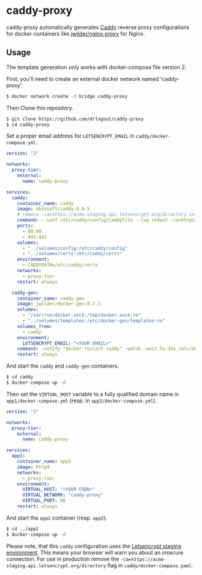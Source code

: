 # caddy-proxy

caddy-proxy automatically generates [Caddy](https://caddyserver.com/) reverse proxy configurations for docker containers like [jwilder/nginx-proxy](https://github.com/jwilder/nginx-proxy) for Nginx.

## Usage

The template generation only works with docker-compose file version 2.

First, you'll need to create an external docker network named 'caddy-proxy'.

```bash
$ docker network create -d bridge caddy-proxy
```

Then Clone this repository.

```bash
$ git clone https://github.com/drlogout/caddy-proxy
$ cd caddy-proxy
```

Set a proper email address for `LETSENCRYPT_EMAIL` in `caddy/docker-compose.yml`.

```yaml
version: "2"

networks:
  proxy-tier:
    external:
      name: caddy-proxy

services:
  caddy:
    container_name: caddy
    image: abiosoft/caddy:0.9.5
    # remove -ca=https://acme-staging.api.letsencrypt.org/directory in production
    command: --conf /etc/caddy/config/Caddyfile --log stdout -ca=https://acme-staging.api.letsencrypt.org/directory
    ports:
      - 80:80
      - 443:443
    volumes:
      - "../volumes/config:/etc/caddy/config"
      - "../volumes/certs:/etc/caddy/certs"
    environment:
      - CADDYPATH=/etc/caddy/certs
    networks:
      - proxy-tier
    restart: always

  caddy-gen:
    container_name: caddy-gen
    image: jwilder/docker-gen:0.7.3
    volumes:
      - "/var/run/docker.sock:/tmp/docker.sock:ro"
      - "../volumes/templates:/etc/docker-gen/templates:ro"
    volumes_from:
      - caddy
    environment:
      LETSENCRYPT_EMAIL: "<YOUR EMAIL>"
    command: -notify "docker restart caddy" -watch -wait 5s:30s /etc/docker-gen/templates/caddy.tmpl /etc/caddy/config/Caddyfile
    restart: always

```

And start the `caddy` and `caddy-gen` containers.

```bash
$ cd caddy
$ docker-compose up -d
```

Then set the `VIRTUAL_HOST` variable to a fully qualified domain name in `app1/docker-compose.yml` (resp. in `app2/docker-compose.yml`).

```yaml
version: "2"

networks:
  proxy-tier:
    external:
      name: caddy-proxy

services:
  app1:
    container_name: app1
    image: httpd
    networks:
      - proxy-tier
    environment:
      VIRTUAL_HOST: "<YOUR FQDN>"
      VIRTUAL_NETWORK: "caddy-proxy"
      VIRTUAL_PORT: 80
    restart: always

```

And start the `app1` container (resp. `app2`).

```bash
$ cd ../app1
$ docker-compose up -d
```

Please note, that this `caddy` configuration uses the [Letsencrypt staging environment](https://letsencrypt.org/docs/staging-environment/). This means your browser will warn you about an insecure connection. For use in production remove the `-ca=https://acme-staging.api.letsencrypt.org/directory` flag in `caddy/docker-compose.yaml`.

